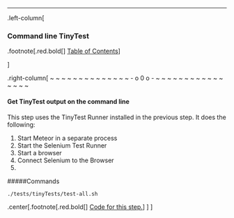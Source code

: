 ---
.left-column[
  ### Command line TinyTest
.footnote[.red.bold[] [Table of Contents](./)] 
<!-- H -->]
.right-column[
~ ~ ~ ~ ~ ~ ~ ~ ~ ~ ~ ~ ~ ~ - o 0 o - ~ ~ ~ ~ ~ ~ ~ ~ ~ ~ ~ ~ ~ ~ ~ ~

#### Get TinyTest output on the command line

This step uses the TinyTest Runner installed in the previous step. It does the following:
1. Start Meteor in a separate process
2. Start the Selenium Test Runner
3. Start a browser
4. Connect Selenium to the Browser
5. 
#####Commands
```terminal
./tests/tinyTests/test-all.sh
```


<!-- Code for this begins at line #311-->
<!-- B -->
.center[.footnote[.red.bold[] <a href="https://github.com/martinhbramwell/Meteor-CI-Tutorial/blob/master/Step02_UnitTestThePackage.sh#L291" target="_blank">Code for this step.</a>] ]
]

